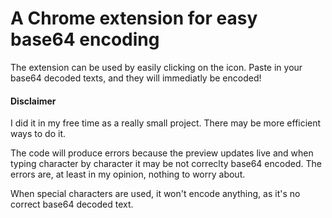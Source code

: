 # A Chrome extension for easy base64 encoding

The extension can be used by easily clicking on the icon. Paste in your base64 decoded texts, and they will immediatly be encoded!

#### Disclaimer
I did it in my free time as a really small project. There may be more efficient ways to do it.

The code will produce errors because the preview updates live and when typing character by character it may be not correclty base64 encoded. The errors are, at least in my opinion, nothing to worry about.

When special characters are used, it won't encode anything, as it's no correct base64 decoded text.

